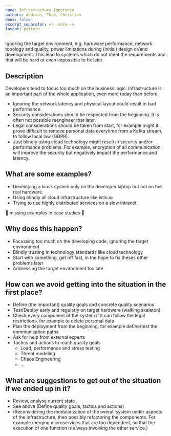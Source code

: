```yaml
---
name: Infrastructure Ignorance
authors: Andreas, Theo, Christian
done: false
excerpt_separator: <!--more-->
layout: pattern
---
```

Ignoring the target environment, e.g. hardware performance, network topology and quality, power limitations during (initial) design or/and development.<!--more--> This lead to systems which do not meet the requirements and that will be hard or even impossible to fix later.

## Description

Developers tend to focus too much on the business logic. Infrastructure is an important part of the whole application, even more today than before. 

* Ignoring the network latency and physical layout could result in bad performance.
* Security considerations should be respected from the beginning. It is often not possible reengineer that later.
* Legal considerations should be taken from start, for example might it prove difficult to remove personal data everytime from a Kafka stream, to follow local law (GDPR).
* Just blindly using cloud technology might result in security and/or performance problems. For example, encryption of all communication will improve the security but negatively impact the performance and latency. 

## What are some examples?
* Developing a kiosk system only on the developer laptop but not on the real hardware. 
* Using blindly all cloud infrastructure like istio.io
* Trying to use highly distributed services on a slow intranet.

🚧 missing examples in case studies 🚧

## Why does this happen?
* Focussing too much on the developing code, ignoring the target environment
* Blindly trusting in technology standards like cloud technology
* Start with something, get off fast, in the hope to fix theses other problems later
* Addressing the target environment too late

## How can we avoid getting into the situation in the first place?
* Define (the important) quality goals and concrete quality scenarios
* Test/Deploy early and regularly on target hardware (walking skeleton)
* Check every component of the system if it can follow the legal restrictions, for example to delete personal data
* Plan the deployment from the beginning, for example define/test the communication paths
* Ask for help from external experts
* Tactics and actions to reach quality goals
  * Load, performance and stress testing
  * Threat modeling
  * Chaos Engineering
  * ...

## What are suggestions to get out of the situation if we ended up in it?
* Review, analyse current state
* See above (Define quality goals, tactics and actions)
* (Reconsidering the modularization of the overall system under aspects of the infrastructure, then possibly refactoring the components. For example merging microservices that are too dependent, so that the execution of one function is always involving the other service.)
